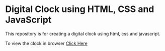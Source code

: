 # Digital Clock using HTML, CSS and JavaScript

This repository is for creating a digital clock using html, css and javascript.

To view the clock in browser [Click Here](https://survey-form-day12.netlify.app/)

